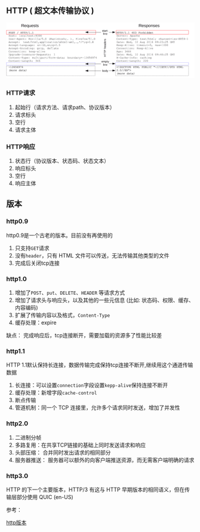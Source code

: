 ## HTTP ( 超文本传输协议 )

![http协议](./images/01.png)

### HTTP请求
1. 起始行（请求方法、请求path、协议版本）
2. 请求标头
3. 空行
4. 请求主体

### HTTP响应
1. 状态行（协议版本、状态码、状态文本）
2. 响应标头
3. 空行
4. 响应主体


## 版本
### http0.9

http0.9是一个古老的版本。目前没有再使用的

1. 只支持`GET`请求
2. 没有`header`，只有 HTML 文件可以传送，无法传输其他类型的文件
3. 完成后关闭tcp连接

### http1.0

1. 增加了`POST`、`put`、`DELETE`、`HEADER` 等请求方式
2. 增加了请求头与响应头，以及其他的一些元信息 (比如: 状态码、权限、缓存、内容编码)
3. 扩展了传输内容以及格式，`Content-Type`
4. 缓存处理：expire

缺点：
完成响应后，tcp连接断开，需要加载的资源多了性能比较差


### http1.1

HTTP 1.1默认保持长连接，数据传输完成保持tcp连接不断开,继续用这个通道传输数据

1. 长连接：可以设置`connection`字段设置`kepp-alive`保持连接不断开
2. 缓存处理：新增字段`cache-control`
3. 断点传输
4. 管道机制：同一个 TCP 连接里，允许多个请求同时发送，增加了并发性


### http2.0

1. 二进制分帧
2. 多路复用：在共享TCP链接的基础上同时发送请求和响应
3. 头部压缩： 合并同时发出请求的相同部分
4. 服务器推送： 服务器可以额外的向客户端推送资源，而无需客户端明确的请求

### http3.0

HTTP 的下一个主要版本，HTTP/3 有这与 HTTP 早期版本的相同语义，但在传输层部分使用 QUIC (en-US)


参考：

[http版本](https://developer.mozilla.org/zh-CN/docs/Web/HTTP/Basics_of_HTTP/Evolution_of_HTTP)